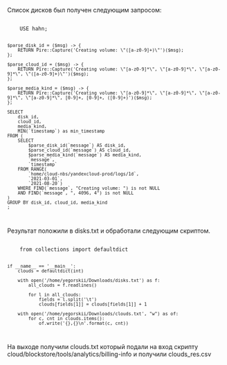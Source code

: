 Список дисков был получен следующим запросом:

<code>
    USE hahn;

    $parse_disk_id = ($msg) -> {
        RETURN Pire::Capture('Creating volume: \"([a-z0-9]+)\"')($msg);
    };

    $parse_cloud_id = ($msg) -> {
        RETURN Pire::Capture('Creating volume: \"[a-z0-9]*\", \"[a-z0-9]*\", \"[a-z0-9]*\", \"([a-z0-9]+)\"')($msg);
    };

    $parse_media_kind = ($msg) -> {
        RETURN Pire::Capture('Creating volume: \"[a-z0-9]*\", \"[a-z0-9]*\", \"[a-z0-9]*\", \"[a-z0-9]*\", [0-9]+, [0-9]+, ([0-9]+)')($msg);
    };

    SELECT
        disk_id,
        cloud_id,
        media_kind,
        MIN(`timestamp`) as min_timestamp
    FROM (
        SELECT
            $parse_disk_id(`message`) AS disk_id,
            $parse_cloud_id(`message`) AS cloud_id,
            $parse_media_kind(`message`) AS media_kind,
            `message`,
            `timestamp`
        FROM RANGE(
            `home/cloud-nbs/yandexcloud-prod/logs/1d`,
            `2021-03-01`,
            `2021-08-20`)
        WHERE FIND(`message`, "Creating volume: ") is not NULL
        AND FIND(`message`, ", 4096, 4") is not NULL
    )
    GROUP BY disk_id, cloud_id, media_kind
    ;
</code>

Результат положили в disks.txt и обработали следующим скриптом.

<code>
    from collections import defaultdict

    if __name__ == '__main__':
        clouds = defaultdict(int)

        with open('/home/yegorskii/Downloads/disks.txt') as f:
            all_clouds = f.readlines()

            for l in all_clouds:
                fields = l.split('\t')
                clouds[fields[1]] = clouds[fields[1]] + 1

        with open('/home/yegorskii/Downloads/clouds.txt', "w") as of:
            for c, cnt in clouds.items():
                of.write('{},{}\n'.format(c, cnt))
</code>

На выходе получили clouds.txt который подали на вход скрипту cloud/blockstore/tools/analytics/billing-info
 и получили clouds_res.csv
